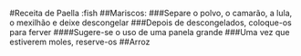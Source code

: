#Receita de Paella :fish
##Mariscos:
###Separe o polvo, o camarão, a lula, o mexilhão e deixe descongelar
###Depois de descongelados, coloque-os para ferver
####Sugere-se o uso de uma panela grande
###Uma vez que estiverem moles, reserve-os
##Arroz
